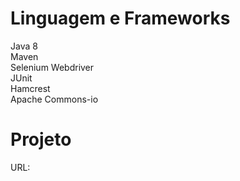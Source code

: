 # Linguagem e Frameworks

Java 8 <br /> 
Maven <br />
Selenium Webdriver<br />
JUnit <br />
Hamcrest <br />
Apache Commons-io

# Projeto


URL: 
